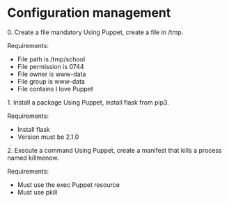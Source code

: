 <!DOCTYPE html>
<html lang="en">
<head>
  <meta charset="UTF-8">
  <meta name="viewport" content="width=device-width, initial-scale=1.0">
</head>
<body>
 <h1> Configuration management </h1>
 <p>
 0. Create a file
mandatory
Using Puppet, create a file in /tmp.

Requirements:
 <ul>
  <li>File path is /tmp/school</li>
  <li>File permission is 0744</li>
  <li>File owner is www-data</li>
  <li>File group is www-data</li>
  <li>File contains I love Puppet</li>
 </ul>
 </p>

  <p>
 1. Install a package
 Using Puppet, install flask from pip3.

Requirements:
 <ul>
  <li>Install flask</li>
  <li>Version must be 2.1.0</li>
 </ul>
 </p>

  <p>
 2. Execute a command
 Using Puppet, create a manifest that kills a process named killmenow.

Requirements:
<ul>
  <li>Must use the exec Puppet resource</li>
  <li>Must use pkill</li>
 </ul>
 </p>

</body>
</html>
